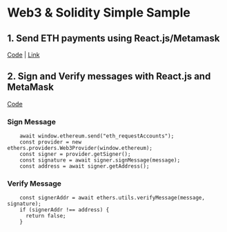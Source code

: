 # Web3 & Solidity Simple Sample
## 1. Send ETH payments using React.js/Metamask
[Code](https://codesandbox.io/s/react-eth-metamask-7vuy7) | [Link](https://www.youtube.com/watch?v=QJZUItAsdfg)

## 2. Sign and Verify messages with React.js and MetaMask
[Code](https://codesandbox.io/s/react-eth-metamask-signatures-ibuxj) 

### Sign Message
```shell
    await window.ethereum.send("eth_requestAccounts");
    const provider = new ethers.providers.Web3Provider(window.ethereum);
    const signer = provider.getSigner();
    const signature = await signer.signMessage(message);
    const address = await signer.getAddress();
```
### Verify Message
```shell
    const signerAddr = await ethers.utils.verifyMessage(message, signature);
    if (signerAddr !== address) {
      return false;
    }
```

